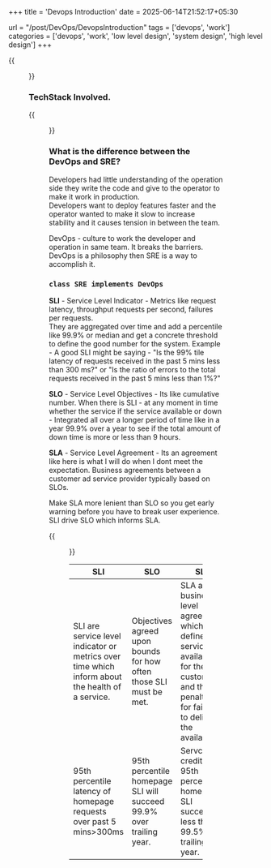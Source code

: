 +++
title = 'Devops Introduction'
date = 2025-06-14T21:52:17+05:30

url = "/post/DevOps/DevopsIntroduction"
tags = ['devops', 'work']
categories = ['devops', 'work', 'low level design', 'system design', 'high level design']
+++

{{<figure src="/images/Devops/Devops.png" alt="Devops.">}}

### TechStack Involved.
{{<figure src="/images/Devops/TechStack.png" alt="TechStack.">}}

### **What is the difference between the DevOps and SRE?**

Developers had little understanding of the operation side they write the code and give to the operator to make it work in production.  
Developers want to deploy features faster and the operator wanted to make it slow to increase stability and it causes tension in between the team.

DevOps - culture to work the developer and operation in same team. It breaks the barriers.  
DevOps is a philosophy then SRE is a way to accomplish it.  
### **`class SRE implements DevOps`**
**SLI** - Service Level Indicator - Metrics like request latency, throughput requests per second, failures per requests.  
They are aggregated over time and add a percentile like 99.9% or median and get a concrete threshold to define the good number for the system.
Example - A good SLI might be saying - "Is the 99% tile latency of requests received in the past 5 mins less than 300 ms?" or "Is the ratio of errors to the total requests received in the past 5 mins less than 1%?"

**SLO** - Service Level Objectives - Its like cumulative number. When there is SLI - at any moment in time whether the service if the service available or down - Integrated all over a longer period of time like in a year 99.9% over a year to see if the total amount of down time is more or less than 9 hours.

**SLA** - Service Level Agreement - Its an agreement like here is what I will do when I dont meet the expectation. Business agreements between a customer ad service provider typically based on SLOs.

Make SLA more lenient than SLO so you get early warning before you have to break user experience.  
SLI drive SLO which informs SLA.

{{<figure src="/images/Devops/SLISLOSLA.png" alt="SLI SLO SLA.">}}

|SLI| SLO                                                                 |SLA|
|---|---------------------------------------------------------------------|---|
SLI are service level indicator or metrics over time which inform about the health of a service.| Objectives agreed upon bounds for how often those SLI must be met.  | SLA are business level agreements which defines the service availability for the customer and the penalties for failing to deliver the availability.|
95th percentile latency of homepage requests over past 5 mins>300ms| 95th percentile homepage SLI will succeed 99.9% over trailing year. |Servcies credits if 95th percentile homepage SLI succeeds less than 99.5% over trailing year.|